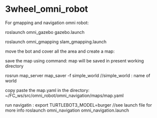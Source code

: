 # 3wheel_omni_robot


For gmapping and navigation omni robot:


roslaunch omni_gazebo gazebo.launch 

roslaunch omni_gmapping slam_gmapping.launch

move the bot and cover all the area and create a map:

save the map using command: map will be saved in present working directory

rosrun map_server map_saver -f simple_world		//simple_world : name of world

copy paste the map.yaml in the directory:  ~/FC_ws/src/omni_robot/omni_navigation/maps/map.yaml

run navigatin : 
export TURTLEBOT3_MODEL=burger	//see launch file for more info
roslaunch omni_navigation omni_navigation.launch








